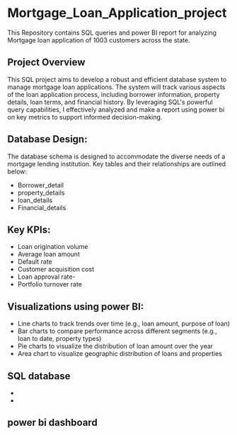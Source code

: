 # Mortgage_Loan_Application_project
This Repository contains SQL queries and power BI report for analyzing Mortgage loan application of  1003 customers across the state. 
## Project Overview
This SQL project aims to develop a robust and efficient database system to manage mortgage loan applications. The system will track various aspects of the loan application process, including borrower information, property details, loan terms, and financial history. By leveraging SQL's powerful query capabilities, I effectively analyzed and make a report using power bi on key metrics to support informed decision-making.
## Database Design:
The database schema is designed to accommodate the diverse needs of a mortgage lending institution. Key tables and their relationships are outlined below:
- Borrower_detail
- property_details
- loan_details
- Financial_details
## Key KPIs:
- Loan origination volume
- Average loan amount
- Default rate
- Customer acquisition cost
- Loan approval rate-
- Portfolio turnover rate
## Visualizations using power BI:
- Line charts to track trends over time (e.g., loan amount, purpose of loan)
- Bar charts to compare performance across different segments (e.g., loan to date, property types)
- Pie charts to visualize the distribution of loan amount over the year
- Area chart to visualize geographic distribution of loans and properties
## SQL database 
- 
- 
## power bi dashboard


